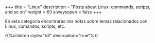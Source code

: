 +++
title = "Linux"
description = "Posts about Linux: commands, scripts, and so on"
weight = 60
alwaysopen = false
+++

En esta categoría encontrarás mis notas sobre temas relacionados con Linux, comandos, scripts, etc.

{{%children style="h3" description="true"%}}